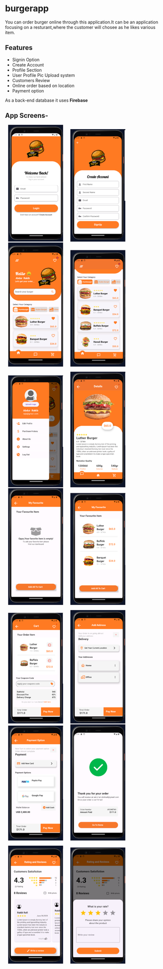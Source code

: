 # burgerapp
You can order burger online through this application.It can be an application focusing on a resturant,where the customer will chosee as he likes various item.

## Features
* Signin Option
* Create Account
* Profile Section
* User Profile Pic Upload system
* Customers Review
* Online order based on location
* Payment option

As a back-end database it uses **Firebase**
## App Screens-
<p>
    <img src="assets_ss/login.png" width=180px hspace="10" >
    <img src="assets_ss/account.png" width=180px hspace="10" >
    <img src="assets_ss/serial1.png"  width=180px  hspace="10" >
   <img src="assets_ss/serial2.png" width=180px hspace="10" >
</p>
<p>
    <img src="assets_ss/serial3.png" width=180px hspace="10" >
    <img src="assets_ss/serial4.png" width=180px hspace="10" >
    <img src="assets_ss/emapy fav item.png"  width=180px  hspace="10" >
   <img src="assets_ss/serial5.png" width=180px hspace="10" >
</p>
<p>
    <img src="assets_ss/serial6.png" width=180px hspace="10" >
    <img src="assets_ss/serial7.png" width=180px hspace="10" >
    <img src="assets_ss/serial8.png"  width=180px  hspace="10" >
   <img src="assets_ss/serial9.png" width=180px hspace="10" >
</p>
<p>
    <img src="assets_ss/review1.png" width=180px hspace="10" >
    <img src="assets_ss/review2.png" width=180px hspace="10" >
</p>
